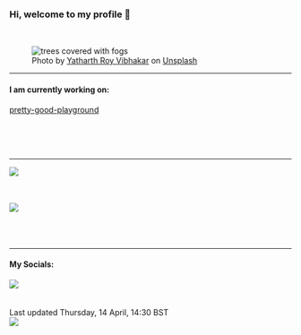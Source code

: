 <h3>Hi, welcome to my profile 👋</h3>

<br />
<figure>
  <img
    src="https://images.unsplash.com/photo-1521128236067-c0b43c4c3fa2?crop=entropy&cs=tinysrgb&fit=max&fm=jpg&ixid=MnwyNzQ3MDB8MHwxfHJhbmRvbXx8fHx8fHx8fDE2NDk5Mzk0MDg&ixlib=rb-1.2.1&q=80&w=1080&auto=format"
    alt="trees covered with fogs" 
  />
  <figcaption>Photo by <a
    href="https://unsplash.com/@yatharthroyvibhakar?utm_source=Profile%20readme&utm_medium=referral">Yatharth Roy Vibhakar</a> on <a
    href="https://unsplash.com/?utm_source=Profile%20readme&utm_medium=referral">Unsplash</a></figcaption>
</figure>


<hr />
<h4>I am currently working on:</h4>
<a href="https://github.com/ShaneLucy/pretty-good-playground">pretty-good-playground</a>

<br /><br /><br />

<hr />
<img
  src="https://github-readme-stats.vercel.app/api?username=shanelucy&show_icons=true&theme=calm"
/>
<br /><br /><br />

<img 
  src="https://github-readme-stats.vercel.app/api/top-langs/?username=shanelucy&theme=calm"
/>
<br /><br /><br /><br />
<hr />
<h4>My Socials:</h4>
<a href="https://uk.linkedin.com/in/shane-lucy-4735b616a">
  <img
    src="https://img.shields.io/badge/linkedin%20-%230077B5.svg?&style=for-the-badge&logo=linkedin&logoColor=white"
  />
</a>
<br /><br /><br />
Last updated Thursday, 14 April, 14:30 BST
<br />
<img
  src="https://github.com/ShaneLucy/ShaneLucy/workflows/README%20build/badge.svg"
/>
